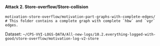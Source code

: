 #### Attack 2. Store-overflow/Store-collision
```
motivation-store-overflow/motivation-part-graphs-with-complete-edges/ 
# This folder contains a complete graph with complete `hbw` and `vgr` edges.
```
Dataset: `~/CPS-VVI-LOGS-DATA/All-new-logs/10.2.everything-logged-with-good/store-overflow/motivation-log-v2-store`

